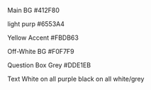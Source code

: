 Main BG #412F80

light purp #6553A4

Yellow Accent #FBDB63

Off-White BG #F0F7F9

Question Box Grey #DDE1EB

Text White on all purple black on all white/grey
